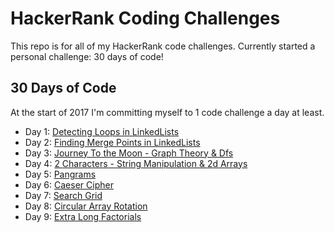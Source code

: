 # HackerRank Coding Challenges

This repo is for all of my HackerRank code challenges. Currently started a
personal challenge: 30 days of code!

## 30 Days of Code
At the start of 2017 I'm committing myself to 1 code challenge a day at least.

* Day 1: [Detecting Loops in
LinkedLists](https://github.com/snggeng/hackerrank/blob/master/hascycle.java)
* Day 2: [Finding Merge Points in
LinkedLists](https://github.com/snggeng/hackerrank/blob/master/findmergenode.java)
* Day 3: [Journey To the Moon - Graph Theory &
Dfs](https://github.com/snggeng/hackerrank/blob/master/journeytothemoon.java)
* Day 4: [2 Characters - String Manipulation & 2d
Arrays](https://github.com/snggeng/hackerrank/blob/master/twocharacters.java)
* Day 5:
[Pangrams](https://github.com/snggeng/hackerrank/blob/master/pangrams.java)
* Day 6: [Caeser
Cipher](https://github.com/snggeng/hackerrank/blob/master/caesercipher.java)
* Day 7: [Search
Grid](https://github.com/snggeng/hackerrank/blob/master/searchgrid.java)
* Day 8: [Circular Array
Rotation](https://github.com/snggeng/hackerrank/blob/master/circulararrayrotation.java)
* Day 9: [Extra Long
Factorials](https://github.com/snggeng/hackerrank/blob/master/extralongfactorials.java)
